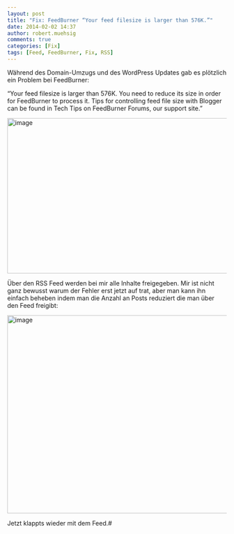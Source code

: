 ```yaml
---
layout: post
title: "Fix: FeedBurner “Your feed filesize is larger than 576K.”"
date: 2014-02-02 14:37
author: robert.muehsig
comments: true
categories: [Fix]
tags: [Feed, FeedBurner, Fix, RSS]
---
```

<p>Während des Domain-Umzugs und des WordPress Updates gab es plötzlich ein Problem bei FeedBurner:</p> <p>“Your feed filesize is larger than 576K. You need to reduce its size in order for FeedBurner to process it. Tips for controlling feed file size with Blogger can be found in Tech Tips on FeedBurner Forums, our support site.”</p> <p><a href="{{BASE_PATH}}/assets/wp-images/image1980.png"><img title="image" style="border-left-width: 0px; border-right-width: 0px; background-image: none; border-bottom-width: 0px; padding-top: 0px; padding-left: 0px; display: inline; padding-right: 0px; border-top-width: 0px" border="0" alt="image" src="{{BASE_PATH}}/assets/wp-images/image_thumb1116.png" width="577" height="356"></a></p> <p>Über den RSS Feed werden bei mir alle Inhalte freigegeben. Mir ist nicht ganz bewusst warum der Fehler erst jetzt auf trat, aber man kann ihn einfach beheben indem man die Anzahl an Posts reduziert die man über den Feed freigibt:</p> <p><a href="{{BASE_PATH}}/assets/wp-images/image1981.png"><img title="image" style="border-left-width: 0px; border-right-width: 0px; background-image: none; border-bottom-width: 0px; padding-top: 0px; padding-left: 0px; display: inline; padding-right: 0px; border-top-width: 0px" border="0" alt="image" src="{{BASE_PATH}}/assets/wp-images/image_thumb1117.png" width="533" height="454"></a></p> <p>Jetzt klappts wieder mit dem Feed.#</p>
